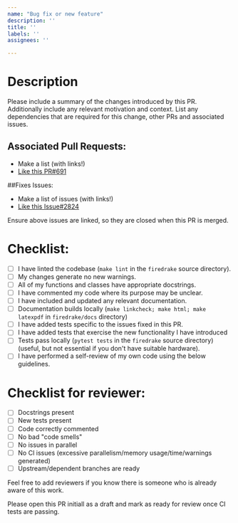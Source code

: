 ```yaml
---
name: "Bug fix or new feature"
description: ''
title: ''
labels: ''
assignees: ''

---
```


# Description
Please include a summary of the changes introduced by this PR.
Additionally include any relevant motivation and context. List any
dependencies that are required for this change, other PRs and
associated issues.

## Associated Pull Requests:
- Make a list (with links!)
- [Like this PR#691](https://github.com/OP2/PyOP2/pull/691)

##Fixes Issues:
- Make a list of issues (with links!)
- [Like this Issue#2824](https://github.com/firedrakeproject/firedrake/issues/2824)

Ensure above issues are linked, so they are closed when this PR is merged.

# Checklist:

<!--
If you think an option is not relevant to your PR, do not delete it but use ~strikethrough formating on it~. This helps keeping track of the entire list.
-->

- [ ] I have linted the codebase (`make lint` in the `firedrake` source directory).
- [ ] My changes generate no new warnings.
- [ ] All of my functions and classes have appropriate docstrings.
- [ ] I have commented my code where its purpose may be unclear.
- [ ] I have included and updated any relevant documentation.
- [ ] Documentation builds locally (`make linkcheck; make html; make latexpdf` in `firedrake/docs` directory)
- [ ] I have added tests specific to the issues fixed in this PR.
- [ ] I have added tests that exercise the new functionality I have introduced
- [ ] Tests pass locally (`pytest tests` in the `firedrake` source directory) (useful, but not essential if you don't have suitable hardware).
- [ ] I have performed a self-review of my own code using the below guidelines.

# Checklist for reviewer:

- [ ] Docstrings present
- [ ] New tests present
- [ ] Code correctly commented
- [ ] No bad "code smells"
- [ ] No issues in parallel
- [ ] No CI issues (excessive parallelism/memory usage/time/warnings generated)
- [ ] Upstream/dependent branches are ready

Feel free to add reviewers if you know there is someone who is already aware of this work.

Please open this PR initiall as a draft and mark as ready for review once CI tests are passing.

<!--
Thanks for contributing!
-->
